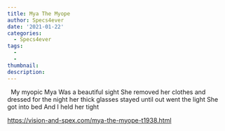 ```yaml
---
title: Mya The Myope
author: Specs4ever
date: '2021-01-22'
categories:
  - Specs4ever
tags:
  - 
  - 
thumbnail: 
description: 
---
```


 
My myopic Mya
Was a beautiful sight
She removed her clothes
and dressed for the night
her thick glasses stayed
until out went the light
She got into bed
And I held her tight

https://vision-and-spex.com/mya-the-myope-t1938.html
